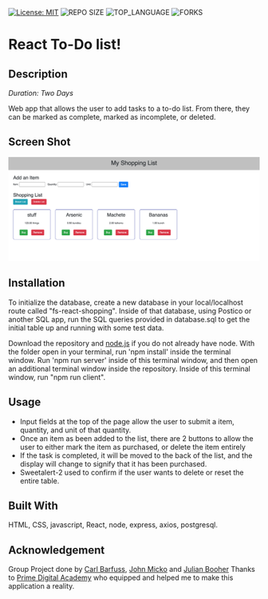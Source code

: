[![License: MIT](https://img.shields.io/badge/License-MIT-yellow.svg)](https://opensource.org/licenses/MIT)
![REPO SIZE](https://img.shields.io/github/repo-size/carlbarfuss/group-fs-react-shopping-list.svg?style=flat-square)
![TOP_LANGUAGE](https://img.shields.io/github/languages/top/carlbarfuss/group-fs-react-shopping-list.svg?style=flat-square)
![FORKS](https://img.shields.io/github/forks/carlbarfuss/group-fs-react-shopping-list.svg?style=social)

# React To-Do list!

## Description

_Duration: Two Days_

Web app that allows the user to add tasks to a to-do list. From there, they can be marked as complete, marked as incomplete, or deleted.

## Screen Shot

![Wireframe](public/images/wireframe.png)

## Installation

To initialize the database, create a new database in your local/localhost route called "fs-react-shopping". Inside of that database, using Postico or another SQL app, run the SQL queries provided in database.sql to get the initial table up and running with some test data.

Download the repository and [node.js](https://nodejs.org/en/download/) if you do not already have node.  With the folder open in your terminal, run 'npm install' inside the terminal window. Run 'npm run server' inside of this terminal window, and then open an additional terminal window inside the repository. Inside of this terminal window, run "npm run client".

## Usage

- Input fields at the top of the page allow the user to submit a item, quantity, and unit of that quantity.
- Once an item as been added to the list, there are 2 buttons to allow the user to either mark the item as purchased, or delete the item entirely
- If the task is completed, it will be moved to the back of the list, and the display will change to signify that it has been purchased.
- Sweetalert-2 used to confirm if the user wants to delete or reset the entire table.

## Built With

HTML, CSS, javascript, React, node, express, axios, postgresql.

## Acknowledgement
Group Project done by [Carl Barfuss](https://github.com/carlbarfuss), [John Micko](https://github.com/jmicko) and [Julian Booher](https://github.com/julianbooher)
Thanks to [Prime Digital Academy](www.primeacademy.io) who equipped and helped me to make this application a reality.
